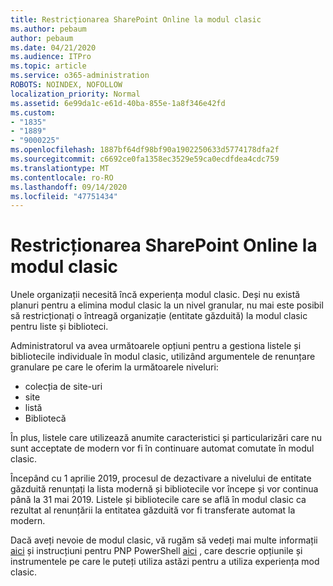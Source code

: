 ```yaml
---
title: Restricționarea SharePoint Online la modul clasic
ms.author: pebaum
author: pebaum
ms.date: 04/21/2020
ms.audience: ITPro
ms.topic: article
ms.service: o365-administration
ROBOTS: NOINDEX, NOFOLLOW
localization_priority: Normal
ms.assetid: 6e99da1c-e61d-40ba-855e-1a8f346e42fd
ms.custom:
- "1835"
- "1889"
- "9000225"
ms.openlocfilehash: 1887bf64df98bf90a1902250633d5774178dfa2f
ms.sourcegitcommit: c6692ce0fa1358ec3529e59ca0ecdfdea4cdc759
ms.translationtype: MT
ms.contentlocale: ro-RO
ms.lasthandoff: 09/14/2020
ms.locfileid: "47751434"
---
```

# <a name="restrict-sharepoint-online-to-classic-mode"></a>Restricționarea SharePoint Online la modul clasic

Unele organizații necesită încă experiența modul clasic. Deși nu există planuri pentru a elimina modul clasic la un nivel granular, nu mai este posibil să restricționați o întreagă organizație (entitate găzduită) la modul clasic pentru liste și biblioteci.

Administratorul va avea următoarele opțiuni pentru a gestiona listele și bibliotecile individuale în modul clasic, utilizând argumentele de renunțare granulare pe care le oferim la următoarele niveluri:

- colecția de site-uri
- site
- listă
- Bibliotecă

În plus, listele care utilizează anumite caracteristici și particularizări care nu sunt acceptate de modern vor fi în continuare automat comutate în modul clasic.

Începând cu 1 aprilie 2019, procesul de dezactivare a nivelului de entitate găzduită renunțați la lista modernă și bibliotecile vor începe și vor continua până la 31 mai 2019.  Listele și bibliotecile care se află în modul clasic ca rezultat al renunțării la entitatea găzduită vor fi transferate automat la modern.

Dacă aveți nevoie de modul clasic, vă rugăm să vedeți mai multe informații [aici](https://techcommunity.microsoft.com/t5/Microsoft-SharePoint-Blog/Delivering-SharePoint-modern-experiences/ba-p/315023) și instrucțiuni pentru PNP PowerShell [aici](https://docs.microsoft.com/sharepoint/dev/transform/modernize-userinterface-lists-and-libraries-optout) , care descrie opțiunile și instrumentele pe care le puteți utiliza astăzi pentru a utiliza experiența mod clasic.
